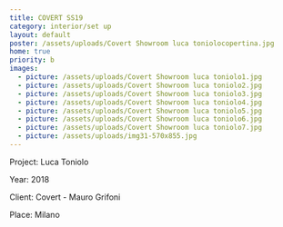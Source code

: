 ```yaml
---
title: COVERT SS19
category: interior/set up
layout: default
poster: /assets/uploads/Covert Showroom luca toniolocopertina.jpg
home: true
priority: b
images:
  - picture: /assets/uploads/Covert Showroom luca toniolo1.jpg
  - picture: /assets/uploads/Covert Showroom luca toniolo2.jpg
  - picture: /assets/uploads/Covert Showroom luca toniolo3.jpg
  - picture: /assets/uploads/Covert Showroom luca toniolo4.jpg
  - picture: /assets/uploads/Covert Showroom luca toniolo5.jpg
  - picture: /assets/uploads/Covert Showroom luca toniolo6.jpg
  - picture: /assets/uploads/Covert Showroom luca toniolo7.jpg
  - picture: /assets/uploads/img31-570x855.jpg
---
```

Project: Luca Toniolo

Year: 2018

Client: Covert - Mauro Grifoni

Place: Milano




